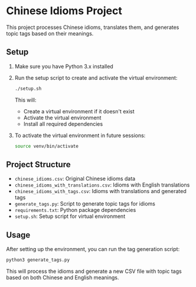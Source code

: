 # Chinese Idioms Project

This project processes Chinese idioms, translates them, and generates topic tags based on their meanings.

## Setup

1. Make sure you have Python 3.x installed
2. Run the setup script to create and activate the virtual environment:
   ```bash
   ./setup.sh
   ```
   This will:
   - Create a virtual environment if it doesn't exist
   - Activate the virtual environment
   - Install all required dependencies

3. To activate the virtual environment in future sessions:
   ```bash
   source venv/bin/activate
   ```

## Project Structure

- `chinese_idioms.csv`: Original Chinese idioms data
- `chinese_idioms_with_translations.csv`: Idioms with English translations
- `chinese_idioms_with_tags.csv`: Idioms with translations and generated tags
- `generate_tags.py`: Script to generate topic tags for idioms
- `requirements.txt`: Python package dependencies
- `setup.sh`: Setup script for virtual environment

## Usage

After setting up the environment, you can run the tag generation script:
```bash
python3 generate_tags.py
```

This will process the idioms and generate a new CSV file with topic tags based on both Chinese and English meanings. 